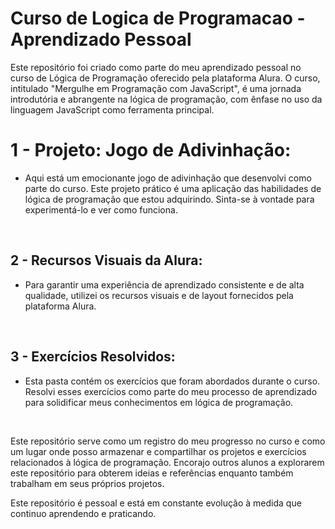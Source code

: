 # Curso de Logica de Programacao -Aprendizado Pessoal
Este repositório foi criado como parte do meu aprendizado pessoal no curso de Lógica de Programação oferecido pela plataforma Alura. O curso, intitulado "Mergulhe em Programação com JavaScript", é uma jornada introdutória e abrangente na lógica de programação, com ênfase no uso da linguagem JavaScript como ferramenta principal.

<h1>1 - Projeto: Jogo de Adivinhação:</h1>
<ul>
  <li>Aqui está um emocionante jogo de adivinhação que desenvolvi como parte do curso. Este projeto prático é uma aplicação das habilidades de lógica de programação que estou adquirindo. Sinta-se à vontade para experimentá-lo e ver como funciona.</li>
</ul>
<br>
<h2>2 - Recursos Visuais da Alura:</h2>
<ul>
  <li>Para garantir uma experiência de aprendizado consistente e de alta qualidade, utilizei os recursos visuais e de layout fornecidos pela plataforma Alura.</li>
</ul>
<br>
<h2>3 - Exercícios Resolvidos:</h2>
<ul>
  <li>Esta pasta contém os exercícios que foram abordados durante o curso. Resolvi esses exercícios como parte do meu processo de aprendizado para solidificar meus conhecimentos em lógica de programação.
</li>
</ul>
<br>
<p>Este repositório serve como um registro do meu progresso no curso e como um lugar onde posso armazenar e compartilhar os projetos e exercícios relacionados à lógica de programação. Encorajo outros alunos a explorarem este repositório para obterem ideias e referências enquanto também trabalham em seus próprios projetos.</p>
<p>Este repositório é pessoal e está em constante evolução à medida que continuo aprendendo e praticando.</p>
